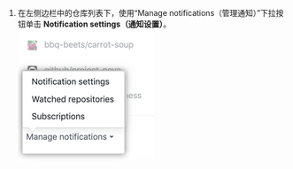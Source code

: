 1. 在左侧边栏中的仓库列表下，使用“Manage notifications（管理通知）”下拉按钮单击 **Notification settings（通知设置）**。 ![管理通知下拉菜单选项](/assets/images/help/notifications-v2/manage-notifications-options.png)